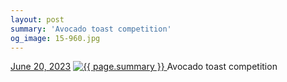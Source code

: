 ```yaml
---
layout: post
summary: 'Avocado toast competition'
og_image: 15-960.jpg
---
```


<p>
  <time>
    <a href="/15">June 20, 2023</a>
  </time>
  <a href="/15">
    <img src="{{ site.assets_url }}/15-480.jpg" srcset="{{ site.assets_url }}/15-240.jpg 240w, {{ site.assets_url }}/15-480.jpg 480w, {{ site.assets_url }}/15-720.jpg 720w, {{ site.assets_url }}/15-960.jpg 960w" sizes="(min-width: 700px) 50vw, calc(100vw - 2rem)" alt="{{ page.summary }}" />
  </a>
  <span>Avocado toast competition</span>
</p>
